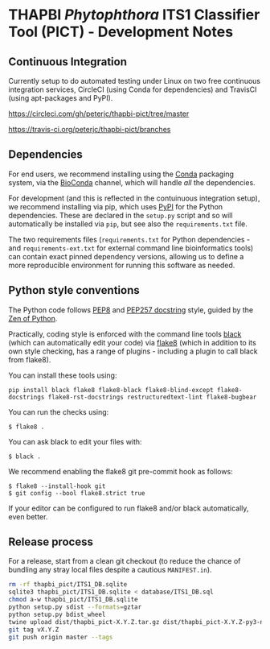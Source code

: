# THAPBI *Phytophthora* ITS1 Classifier Tool (PICT) - Development Notes

## Continuous Integration

Currently setup to do automated testing under Linux on two free continuous
integration services, CircleCI (using Conda for dependencies) and TravisCI
(using apt-packages and PyPI).

https://circleci.com/gh/peterjc/thapbi-pict/tree/master

https://travis-ci.org/peterjc/thapbi-pict/branches

## Dependencies

For end users, we recommend installing using the [Conda](https://conda.io/)
packaging system, via the [BioConda](https://bioconda.github.io/) channel,
which will handle *all* the dependencies.

For development (and this is reflected in the contuinuous integration setup),
we recommend installing via pip, which uses [PyPI](https://pypi.python.org/)
for the Python dependencies. These are declared in the ``setup.py`` script
and so will automatically be installed via ``pip``, but see also the
``requirements.txt`` file.

The two requirements files (``requirements.txt`` for Python dependencies -
and ``requirements-ext.txt`` for external command line bioinformatics tools)
can contain exact pinned dependency versions, allowing us to define a more
reproducible environment for running this software as needed.

## Python style conventions

The Python code follows [PEP8](https://www.python.org/dev/peps/pep-0008/)
and [PEP257 docstring](https://www.python.org/dev/peps/pep-0257/) style,
guided by the [Zen of Python](https://www.python.org/dev/peps/pep-0020/).

Practically, coding style is enforced with the command line tools
[black](https://github.com/ambv/black) (which can automatically edit
your code) via [flake8](http://flake8.pycqa.org/) (which in addition to
its own style checking, has a range of plugins - including a plugin to
call black from flake8).

You can install these tools using:

```console
pip install black flake8 flake8-black flake8-blind-except flake8-docstrings flake8-rst-docstrings restructuredtext-lint flake8-bugbear
```

You can run the checks using:

```console
$ flake8 .
```

You can ask black to edit your files with:

```console
$ black .
```

We recommend enabling the flake8 git pre-commit hook as follows:

```console
$ flake8 --install-hook git
$ git config --bool flake8.strict true
```

If your editor can be configured to run flake8 and/or black automatically,
even better.

## Release process

For a release, start from a clean git checkout (to reduce the chance of
bundling any stray local files despite a cautious ``MANIFEST.in``).

```bash
rm -rf thapbi_pict/ITS1_DB.sqlite
sqlite3 thapbi_pict/ITS1_DB.sqlite < database/ITS1_DB.sql
chmod a-w thapbi_pict/ITS1_DB.sqlite
python setup.py sdist --formats=gztar
python setup.py bdist_wheel
twine upload dist/thapbi_pict-X.Y.Z.tar.gz dist/thapbi_pict-X.Y.Z-py3-none-any.whl
git tag vX.Y.Z
git push origin master --tags
```
